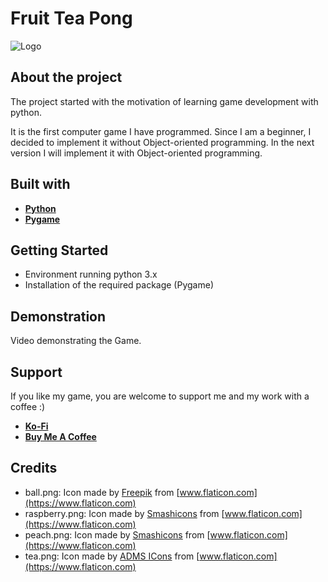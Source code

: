
# Fruit Tea Pong

![Logo](https://www.webhawk-design.com/wp-content/uploads/Fruit-Tea-Pong.jpg)



## About the project
The project started with the motivation of learning game development with python. 

It is the first computer game I have programmed. Since I am a beginner, I decided to implement it without Object-oriented programming. In the next version I will implement it with Object-oriented programming.


## Built with

- [**Python**](https://www.python.org)
- [**Pygame**](https://www.pygame.org)


## Getting Started

- Environment running python 3.x
- Installation of the required package (Pygame)

## Demonstration

Video demonstrating the Game.



## Support

If you like my game, you are welcome to support me and my work with a coffee :)

- [**Ko-Fi**](https://www.ko-fi.com/lovecoffeeandcoding)
- [**Buy Me A Coffee**](https://www.buymeacoffee.com/lovecoffeeandcoding)


## Credits
- ball.png: Icon made by [Freepik](https://www.flaticon.com/authors/freepik) from [www.flaticon.com](https://www.flaticon.com)
- raspberry.png: Icon made by [Smashicons](https://www.flaticon.com/authors/smashicons) from [www.flaticon.com](https://www.flaticon.com)
- peach.png: Icon made by [Smashicons](https://www.flaticon.com/authors/smashicons) from [www.flaticon.com](https://www.flaticon.com)
- tea.png: Icon made by [ADMS ICons](https://www.flaticon.com/authors/adms-icons) from [www.flaticon.com](https://www.flaticon.com)
